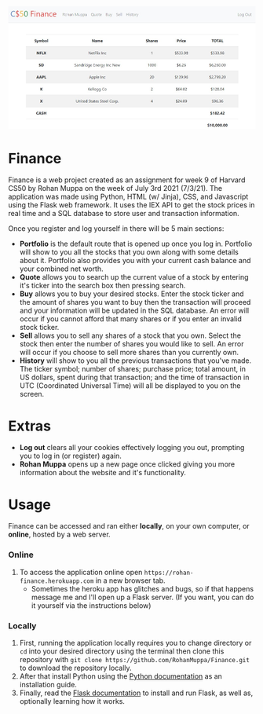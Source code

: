 ![Image of stock portfolio](/static/finance.jpg)

# Finance
Finance is a web project created as an assignment for week 9 of Harvard CS50 by Rohan Muppa on the week of July 3rd 2021 (7/3/21). The application was made using Python, HTML (w/ Jinja), CSS, and Javascript using the Flask web framework. It uses the IEX API to get the stock prices in real time and a SQL database to store user and transaction information.

Once you register and log yourself in there will be 5 main sections:

* **Portfolio** is the default route that is opened up once you log in. Portfolio will show to you all the stocks that you own along with some details about it. Portfolio also provides you with your current cash balance and your combined net worth.
* **Quote** allows you to search up the current value of a stock by entering it's ticker into the search box then pressing search.
* **Buy** allows you to buy your desired stocks. Enter the stock ticker and the amount of shares you want to buy then the transaction will proceed and your information will be updated in the SQL database. An error will occur if you cannot afford that many shares or if you enter an invalid stock ticker.
* **Sell** allows you to sell any shares of a stock that you own. Select the stock then enter the number of shares you would like to sell. An error will occur if you choose to sell more shares than you currently own.
* **History** will show to you all the previous transactions that you've made. The ticker symbol; number of shares; purchase price; total amount, in US dollars, spent during that
transaction; and the time of transaction in UTC (Coordinated Universal Time) will all be displayed to you on the screen.
# Extras
* **Log out** clears all your cookies effectively logging you out, prompting you to log in (or register) again.
* **Rohan Muppa** opens up a new page once clicked giving you more information about the website and it's functionality.

# Usage
Finance can be accessed and ran either **locally**, on your own computer, or **online**, hosted by a web server.
### Online
1. To access the application online open `https://rohan-finance.herokuapp.com` in a new browser tab.
    * Sometimes the heroku app has glitches and bugs, so if that happens message me and I'll open up a Flask server. (If you want, you can do it yourself via the instructions below)
### Locally
1. First, running the application locally requires you to change directory or `cd` into your desired directory using the terminal then clone this repository with `git clone https://github.com/RohanMuppa/Finance.git` to download the repository locally.
1. After that install Python using the [Python documentation](https://docs.python.org/3/using/index.html) as an installation guide.
1. Finally, read the [Flask documentation](https://flask.palletsprojects.com/en/2.0.x/installation/#) to install and run Flask, as well as, optionally learning how it works.

